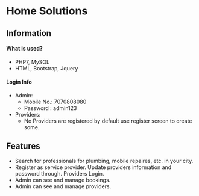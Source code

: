 # Home Solutions


## Information

#### What is used?
- PHP7, MySQL
- HTML, Bootstrap, Jquery

#### Login Info
- Admin:
  - Mobile No.: 7070808080
  - Password  : admin123
- Providers:
    - No Providers are registered by default use register screen to create
      some.


## Features
- Search for professionals for plumbing, mobile repaires, etc. in your city.
- Register as service provider. Update providers information and password
  through.
  Providers Login.
- Admin can see and manage bookings.
- Admin can see and manage providers.
